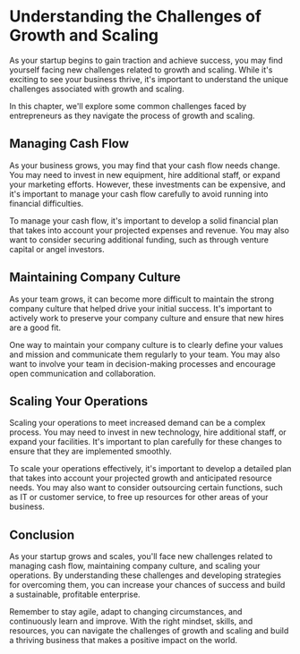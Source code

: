 Understanding the Challenges of Growth and Scaling
============================================================================================

As your startup begins to gain traction and achieve success, you may find yourself facing new challenges related to growth and scaling. While it's exciting to see your business thrive, it's important to understand the unique challenges associated with growth and scaling.

In this chapter, we'll explore some common challenges faced by entrepreneurs as they navigate the process of growth and scaling.

Managing Cash Flow
------------------

As your business grows, you may find that your cash flow needs change. You may need to invest in new equipment, hire additional staff, or expand your marketing efforts. However, these investments can be expensive, and it's important to manage your cash flow carefully to avoid running into financial difficulties.

To manage your cash flow, it's important to develop a solid financial plan that takes into account your projected expenses and revenue. You may also want to consider securing additional funding, such as through venture capital or angel investors.

Maintaining Company Culture
---------------------------

As your team grows, it can become more difficult to maintain the strong company culture that helped drive your initial success. It's important to actively work to preserve your company culture and ensure that new hires are a good fit.

One way to maintain your company culture is to clearly define your values and mission and communicate them regularly to your team. You may also want to involve your team in decision-making processes and encourage open communication and collaboration.

Scaling Your Operations
-----------------------

Scaling your operations to meet increased demand can be a complex process. You may need to invest in new technology, hire additional staff, or expand your facilities. It's important to plan carefully for these changes to ensure that they are implemented smoothly.

To scale your operations effectively, it's important to develop a detailed plan that takes into account your projected growth and anticipated resource needs. You may also want to consider outsourcing certain functions, such as IT or customer service, to free up resources for other areas of your business.

Conclusion
----------

As your startup grows and scales, you'll face new challenges related to managing cash flow, maintaining company culture, and scaling your operations. By understanding these challenges and developing strategies for overcoming them, you can increase your chances of success and build a sustainable, profitable enterprise.

Remember to stay agile, adapt to changing circumstances, and continuously learn and improve. With the right mindset, skills, and resources, you can navigate the challenges of growth and scaling and build a thriving business that makes a positive impact on the world.
